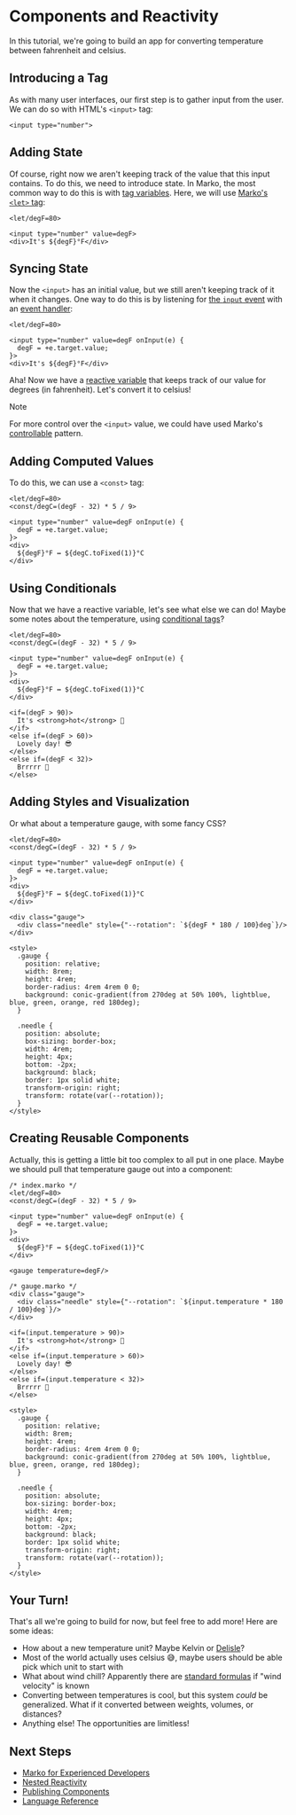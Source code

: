 # Components and Reactivity

In this tutorial, we're going to build an app for converting temperature between fahrenheit and celsius.

## Introducing a Tag

As with many user interfaces, our first step is to gather input from the user. We can do so with HTML's `<input>` tag:

```marko
<input type="number">
```

## Adding State

Of course, right now we aren't keeping track of the value that this input contains. To do this, we need to introduce state. In Marko, the most common way to do this is with [tag variables](../reference/language.md#tag-variables). Here, we will use [Marko's `<let>` tag](../reference/core-tag.md#let):

```marko
<let/degF=80>

<input type="number" value=degF>
<div>It's ${degF}°F</div>
```

## Syncing State

Now the `<input>` has an initial value, but we still aren't keeping track of it when it changes. One way to do this is by listening for [the `input` event](https://developer.mozilla.org/en-US/docs/Web/API/Element/input_event) with an [event handler](../reference/native-tag.md#event-handlers):

```marko
<let/degF=80>

<input type="number" value=degF onInput(e) {
  degF = +e.target.value;
}>
<div>It's ${degF}°F</div>
```

Aha! Now we have a [reactive variable](../reference/reactivity.md) that keeps track of our value for degrees (in fahrenheit). Let's convert it to celsius!

> [!NOTE]
> For more control over the `<input>` value, we could have used Marko's [controllable](../reference/native-tag.md#change-handlers) pattern.

## Adding Computed Values

To do this, we can use a `<const>` tag:

```marko
<let/degF=80>
<const/degC=(degF - 32) * 5 / 9>

<input type="number" value=degF onInput(e) {
  degF = +e.target.value;
}>
<div>
  ${degF}°F ↔ ${degC.toFixed(1)}°C
</div>
```

## Using Conditionals

Now that we have a reactive variable, let's see what else we can do! Maybe some notes about the temperature, using [conditional tags](../reference/core-tag.md#if--else)?

```marko
<let/degF=80>
<const/degC=(degF - 32) * 5 / 9>

<input type="number" value=degF onInput(e) {
  degF = +e.target.value;
}>
<div>
  ${degF}°F ↔ ${degC.toFixed(1)}°C
</div>

<if=(degF > 90)>
  It's <strong>hot</strong> 🥵
</if>
<else if=(degF > 60)>
  Lovely day! 😎
</else>
<else if=(degF < 32)>
  Brrrrr 🥶
</else>
```

## Adding Styles and Visualization

Or what about a temperature gauge, with some fancy CSS?

```marko
<let/degF=80>
<const/degC=(degF - 32) * 5 / 9>

<input type="number" value=degF onInput(e) {
  degF = +e.target.value;
}>
<div>
  ${degF}°F ↔ ${degC.toFixed(1)}°C
</div>

<div class="gauge">
  <div class="needle" style={"--rotation": `${degF * 180 / 100}deg`}/>
</div>

<style>
  .gauge {
    position: relative;
    width: 8rem;
    height: 4rem;
    border-radius: 4rem 4rem 0 0;
    background: conic-gradient(from 270deg at 50% 100%, lightblue, blue, green, orange, red 180deg);
  }

  .needle {
    position: absolute;
    box-sizing: border-box;
    width: 4rem;
    height: 4px;
    bottom: -2px;
    background: black;
    border: 1px solid white;
    transform-origin: right;
    transform: rotate(var(--rotation));
  }
</style>
```

## Creating Reusable Components

Actually, this is getting a little bit too complex to all put in one place. Maybe we should pull that temperature gauge out into a component:

```marko
/* index.marko */
<let/degF=80>
<const/degC=(degF - 32) * 5 / 9>

<input type="number" value=degF onInput(e) {
  degF = +e.target.value;
}>
<div>
  ${degF}°F ↔ ${degC.toFixed(1)}°C
</div>

<gauge temperature=degF/>
```

```marko
/* gauge.marko */
<div class="gauge">
  <div class="needle" style={"--rotation": `${input.temperature * 180 / 100}deg`}/>
</div>

<if=(input.temperature > 90)>
  It's <strong>hot</strong> 🥵
</if>
<else if=(input.temperature > 60)>
  Lovely day! 😎
</else>
<else if=(input.temperature < 32)>
  Brrrrr 🥶
</else>

<style>
  .gauge {
    position: relative;
    width: 8rem;
    height: 4rem;
    border-radius: 4rem 4rem 0 0;
    background: conic-gradient(from 270deg at 50% 100%, lightblue, blue, green, orange, red 180deg);
  }

  .needle {
    position: absolute;
    box-sizing: border-box;
    width: 4rem;
    height: 4px;
    bottom: -2px;
    background: black;
    border: 1px solid white;
    transform-origin: right;
    transform: rotate(var(--rotation));
  }
</style>
```

<!-- markdownlint-disable MD026 allow exclamation point -->

## Your Turn!

That's all we're going to build for now, but feel free to add more! Here are some ideas:

- How about a new temperature unit? Maybe Kelvin or [Delisle](https://en.wikipedia.org/wiki/Delisle_scale)?
- Most of the world actually uses celsius 😅, maybe users should be able pick which unit to start with
- What about wind chill? Apparently there are [standard formulas](https://en.wikipedia.org/wiki/Wind_chill) if "wind velocity" is known
- Converting between temperatures is cool, but this system _could_ be generalized. What if it converted between weights, volumes, or distances?
- Anything else! The opportunities are limitless!

## Next Steps

- [Marko for Experienced Developers](./experienced-developers.md)
- [Nested Reactivity](../explanation/nested-reactivity.md)
- [Publishing Components](../guide/publishing-components.md)
- [Language Reference](../reference/language.md)
